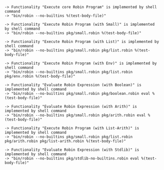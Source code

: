     -> Functionality "Execute core Robin Program" is implemented by shell command
    -> "bin/robin --no-builtins %(test-body-file)"

    -> Functionality "Execute Robin Program (with Small)" is implemented by shell command
    -> "bin/robin --no-builtins pkg/small.robin %(test-body-file)"

    -> Functionality "Execute Robin Program (with List)" is implemented by shell command
    -> "bin/robin --no-builtins pkg/small.robin pkg/list.robin %(test-body-file)"

    -> Functionality "Execute Robin Program (with Env)" is implemented by shell command
    -> "bin/robin --no-builtins pkg/small.robin pkg/list.robin pkg/env.robin %(test-body-file)"

    -> Functionality "Evaluate Robin Expression (with Boolean)" is implemented by shell command
    -> "bin/robin --no-builtins pkg/small.robin pkg/boolean.robin eval %(test-body-file)"

    -> Functionality "Evaluate Robin Expression (with Arith)" is implemented by shell command
    -> "bin/robin --no-builtins pkg/small.robin pkg/arith.robin eval %(test-body-file)"

    -> Functionality "Execute Robin Program (with List-Arith)" is implemented by shell command
    -> "bin/robin --no-builtins pkg/small.robin pkg/list.robin pkg/arith.robin pkg/list-arith.robin %(test-body-file)"

    -> Functionality "Evaluate Robin Expression (with Stdlib)" is implemented by shell command
    -> "bin/robin --no-builtins pkg/stdlib-no-builtins.robin eval %(test-body-file)"
